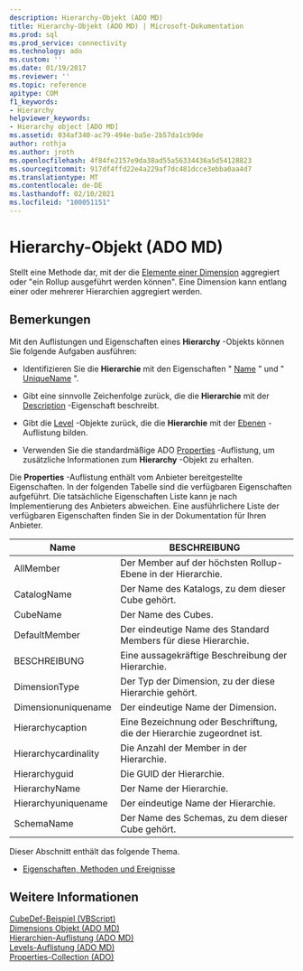 ```yaml
---
description: Hierarchy-Objekt (ADO MD)
title: Hierarchy-Objekt (ADO MD) | Microsoft-Dokumentation
ms.prod: sql
ms.prod_service: connectivity
ms.technology: ado
ms.custom: ''
ms.date: 01/19/2017
ms.reviewer: ''
ms.topic: reference
apitype: COM
f1_keywords:
- Hierarchy
helpviewer_keywords:
- Hierarchy object [ADO MD]
ms.assetid: 034af340-ac79-494e-ba5e-2b57da1cb9de
author: rothja
ms.author: jroth
ms.openlocfilehash: 4f84fe2157e9da38ad55a56334436a5d54128823
ms.sourcegitcommit: 917df4ffd22e4a229af7dc481dcce3ebba0aa4d7
ms.translationtype: MT
ms.contentlocale: de-DE
ms.lasthandoff: 02/10/2021
ms.locfileid: "100051151"
---
```

# <a name="hierarchy-object-ado-md"></a>Hierarchy-Objekt (ADO MD)
Stellt eine Methode dar, mit der die [Elemente einer Dimension](./dimension-object-ado-md.md) aggregiert oder "ein Rollup ausgeführt werden können". Eine Dimension kann entlang einer oder mehrerer Hierarchien aggregiert werden.  
  
## <a name="remarks"></a>Bemerkungen  
 Mit den Auflistungen und Eigenschaften eines **Hierarchy** -Objekts können Sie folgende Aufgaben ausführen:  
  
-   Identifizieren Sie die **Hierarchie** mit den Eigenschaften " [Name](./name-property-ado-md.md) " und " [UniqueName](./uniquename-property-ado-md.md) ".  
  
-   Gibt eine sinnvolle Zeichenfolge zurück, die die **Hierarchie** mit der [Description](./description-property-ado-md.md) -Eigenschaft beschreibt.  
  
-   Gibt die [Level](./level-object-ado-md.md) -Objekte zurück, die die **Hierarchie** mit der [Ebenen](./levels-collection-ado-md.md) -Auflistung bilden.  
  
-   Verwenden Sie die standardmäßige ADO [Properties](../ado-api/properties-collection-ado.md) -Auflistung, um zusätzliche Informationen zum **Hierarchy** -Objekt zu erhalten.  
  
 Die **Properties** -Auflistung enthält vom Anbieter bereitgestellte Eigenschaften. In der folgenden Tabelle sind die verfügbaren Eigenschaften aufgeführt. Die tatsächliche Eigenschaften Liste kann je nach Implementierung des Anbieters abweichen. Eine ausführlichere Liste der verfügbaren Eigenschaften finden Sie in der Dokumentation für Ihren Anbieter.  
  
|Name|BESCHREIBUNG|  
|----------|-----------------|  
|AllMember|Der Member auf der höchsten Rollup-Ebene in der Hierarchie.|  
|CatalogName|Der Name des Katalogs, zu dem dieser Cube gehört.|  
|CubeName|Der Name des Cubes.|  
|DefaultMember|Der eindeutige Name des Standard Members für diese Hierarchie.|  
|BESCHREIBUNG|Eine aussagekräftige Beschreibung der Hierarchie.|  
|DimensionType|Der Typ der Dimension, zu der diese Hierarchie gehört.|  
|Dimensionuniquename|Der eindeutige Name der Dimension.|  
|Hierarchycaption|Eine Bezeichnung oder Beschriftung, die der Hierarchie zugeordnet ist.|  
|Hierarchycardinality|Die Anzahl der Member in der Hierarchie.|  
|Hierarchyguid|Die GUID der Hierarchie.|  
|HierarchyName|Der Name der Hierarchie.|  
|Hierarchyuniquename|Der eindeutige Name der Hierarchie.|  
|SchemaName|Der Name des Schemas, zu dem dieser Cube gehört.|  
  
 Dieser Abschnitt enthält das folgende Thema.  
  
-   [Eigenschaften, Methoden und Ereignisse](./hierarchy-object-properties-methods-and-events.md)  
  
## <a name="see-also"></a>Weitere Informationen  
 [CubeDef-Beispiel (VBScript)](./cubedef-example-vbscript.md)   
 [Dimensions Objekt (ADO MD)](./dimension-object-ado-md.md)   
 [Hierarchien-Auflistung (ADO MD)](./hierarchies-collection-ado-md.md)   
 [Levels-Auflistung (ADO MD)](./levels-collection-ado-md.md)   
 [Properties-Collection (ADO)](../ado-api/properties-collection-ado.md)